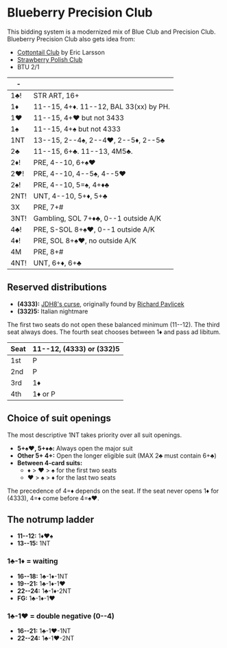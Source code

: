 # Blueberry Precision Club

This bidding system is a modernized mix of Blue Club and Precision Club.
Blueberry Precision Club also gets idea from:

- [Cottontail Club](https://github.com/Egroegw/Kaninklover) by Eric Larsson
- [Strawberry Polish Club](WJ.md)
- BTU 2/1

|  -   |   |
|------|---|
| 1♣!  | STR ART, 16+
| 1♦   | 11--15, 4+♦.  11--12, BAL 33(xx) by PH.
| 1♥   | 11--15, 4+♥ but not 3433
| 1♠   | 11--15, 4+♠ but not 4333
| 1NT  | 13--15, 2--4♠, 2--4♥, 2--5♦, 2--5♣
| 2♣   | 11--15, 6+♣.  11--13, 4M5♣.
| 2♦!  | PRE, 4--10, 6+♠♥
| 2♥!  | PRE, 4--10, 4--5♠, 4--5♥
| 2♠!  | PRE, 4--10, 5=♠, 4+♦♣
| 2NT! | UNT, 4--10, 5+♦, 5+♣
| 3X   | PRE, 7+#
| 3NT! | Gambling, SOL 7+♦♣, 0--1 outside A/K
| 4♣!  | PRE, S-SOL 8+♠♥, 0--1 outside A/K
| 4♦!  | PRE, SOL 8+♠♥, no outside A/K
| 4M   | PRE, 8+#
| 4NT! | UNT, 6+♦, 6+♣

## Reserved distributions

- **(4333):** [JDH8's curse][curse], originally found by [Richard Pavlicek][rpbridge]
- **(332)5:** Italian nightmare

[curse]: https://jdh8.com/curse-of-4333/
[rpbridge]: http://www.rpbridge.net/8j05.htm

The first two seats do not open these balanced minimum (11--12).  The third seat
always does.  The fourth seat chooses between 1♦ and pass ad libitum.

| Seat | 11--12, (4333) or (332)5 |
|------|--------------------------|
| 1st  | P
| 2nd  | P
| 3rd  | 1♦
| 4th  | 1♦ or P

## Choice of suit openings

The most descriptive 1NT takes priority over all suit openings.

- **5+♠♥, 5+♦♣:** Always open the major suit
- **Other 5+ 4+:** Open the longer eligible suit (MAX 2♣ must contain 6+♣)
- **Between 4-card suits:**
  - ♦ > ♥ > ♠ for the first two seats
  - ♥ > ♠ > ♦ for the last two seats

The precedence of 4=♦ depends on the seat.  If the seat never opens 1♦ for
(4333), 4=♦ come before 4=♠♥.

## The notrump ladder

- **11--12:** 1♦♥♠
- **13--15:** 1NT

### 1♣-1♦ = waiting

- **16--18:** 1♣-1♦-1NT
- **19--21:** 1♣-1♦-1♥
- **22--24:** 1♣-1♦-2NT
- **FG:** 1♣-1♦-1♥

### 1♣-1♥ = double negative (0--4)

- **16--21:** 1♣-1♥-1NT
- **22--24:** 1♣-1♥-2NT
